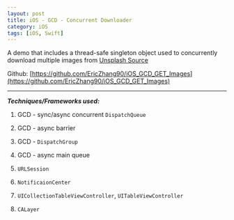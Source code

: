 ```yaml
---
layout: post
title: iOS - GCD - Concurrent Downloader
category: iOS
tags: [iOS, Swift]
---
```


  A demo that includes a thread-safe singleton object used to concurrently download multiple images from [Unsplash Source](https://source.unsplash.com/)
  
  Github: [https://github.com/EricZhang90/iOS_GCD_GET_Images](https://github.com/EricZhang90/iOS_GCD_GET_Images)
  
  
  
  
  
  ***
  
  
  *__Techniques/Frameworks used:__*

1. GCD - sync/async concurrent `DispatchQueue`

2. GCD - async barrier

3. GCD - `DispatchGroup`

4. GCD - async main queue 

5. `URLSession`

6. `NotificaionCenter`

7. `UICollectionTableViewController`, `UITableViewController`

8. `CALayer`






